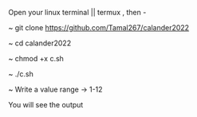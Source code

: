 Open your linux terminal || termux , then - 

~ git clone https://github.com/Tamal267/calander2022

~ cd calander2022

~ chmod +x c.sh

~ ./c.sh

~ Write a value range -> 1-12

You will see the output
